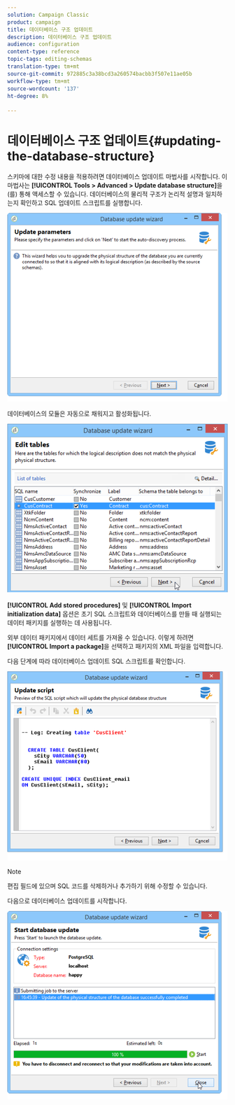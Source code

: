 ```yaml
---
solution: Campaign Classic
product: campaign
title: 데이터베이스 구조 업데이트
description: 데이터베이스 구조 업데이트
audience: configuration
content-type: reference
topic-tags: editing-schemas
translation-type: tm+mt
source-git-commit: 972885c3a38bcd3a260574bacbb3f507e11ae05b
workflow-type: tm+mt
source-wordcount: '137'
ht-degree: 8%

---
```



# 데이터베이스 구조 업데이트{#updating-the-database-structure}

스키마에 대한 수정 내용을 적용하려면 데이터베이스 업데이트 마법사를 시작합니다. 이 마법사는 **[!UICONTROL Tools > Advanced > Update database structure]**&#x200B;을(를) 통해 액세스할 수 있습니다. 데이터베이스의 물리적 구조가 논리적 설명과 일치하는지 확인하고 SQL 업데이트 스크립트를 실행합니다.

![](assets/d_ncs_integration_schema_update.png)

데이터베이스의 모듈은 자동으로 채워지고 활성화됩니다.

![](assets/d_ncs_integration_schema_update_select.png)

**[!UICONTROL Add stored procedures]** 및 **[!UICONTROL Import initialization data]** 옵션은 초기 SQL 스크립트와 데이터베이스를 만들 때 실행되는 데이터 패키지를 실행하는 데 사용됩니다.

외부 데이터 패키지에서 데이터 세트를 가져올 수 있습니다. 이렇게 하려면 **[!UICONTROL Import a package]**&#x200B;을 선택하고 패키지의 XML 파일을 입력합니다.

다음 단계에 따라 데이터베이스 업데이트 SQL 스크립트를 확인합니다.

![](assets/d_ncs_integration_schema_update2.png)

>[!NOTE]
>
>편집 필드에 있으며 SQL 코드를 삭제하거나 추가하기 위해 수정할 수 있습니다.

다음으로 데이터베이스 업데이트를 시작합니다.

![](assets/d_ncs_integration_schema_update3.png)

